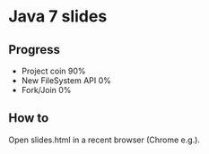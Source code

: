 Java 7 slides
=====

Progress
---

 * Project coin		90%
 * New FileSystem API	0%
 * Fork/Join		0%


How to
---

Open slides.html in a recent browser (Chrome e.g.).
